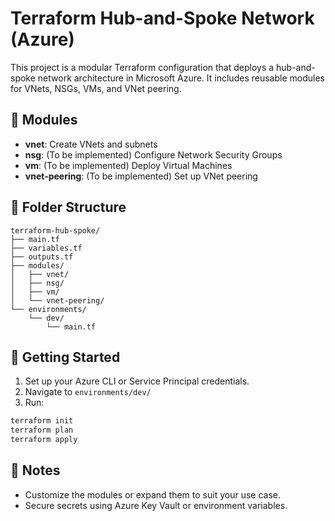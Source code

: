 # Terraform Hub-and-Spoke Network (Azure)

This project is a modular Terraform configuration that deploys a hub-and-spoke network architecture in Microsoft Azure. It includes reusable modules for VNets, NSGs, VMs, and VNet peering.

## 🔧 Modules

- **vnet**: Create VNets and subnets
- **nsg**: (To be implemented) Configure Network Security Groups
- **vm**: (To be implemented) Deploy Virtual Machines
- **vnet-peering**: (To be implemented) Set up VNet peering

## 📁 Folder Structure

```
terraform-hub-spoke/
├── main.tf
├── variables.tf
├── outputs.tf
├── modules/
│   ├── vnet/
│   ├── nsg/
│   ├── vm/
│   └── vnet-peering/
└── environments/
    └── dev/
        └── main.tf
```

## 🚀 Getting Started

1. Set up your Azure CLI or Service Principal credentials.
2. Navigate to `environments/dev/`
3. Run:

```bash
terraform init
terraform plan
terraform apply
```

## 📝 Notes

- Customize the modules or expand them to suit your use case.
- Secure secrets using Azure Key Vault or environment variables.